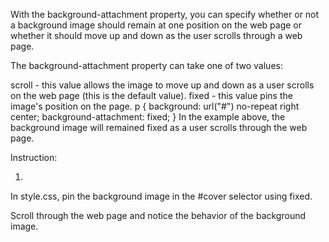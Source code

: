 With the background-attachment property, you can specify whether or not a background image should remain at one position on the web page or whether it should move up and down as the user scrolls through a web page.

The background-attachment property can take one of two values:

scroll - this value allows the image to move up and down as a user scrolls on the web page (this is the default value).
fixed - this value pins the image's position on the page.
p {
  background: url("#") no-repeat right center;
  background-attachment: fixed;
}
In the example above, the background image will remained fixed as a user scrolls through the web page.

Instruction:

1.
In style.css, pin the background image in the #cover selector using fixed.

Scroll through the web page and notice the behavior of the background image.